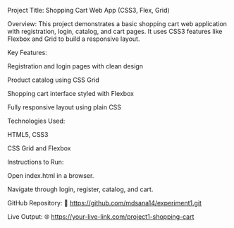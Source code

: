 Project Title: Shopping Cart Web App (CSS3, Flex, Grid)

Overview:
This project demonstrates a basic shopping cart web application with registration, login, catalog, and cart pages. It uses CSS3 features like Flexbox and Grid to build a responsive layout.

Key Features:

Registration and login pages with clean design

Product catalog using CSS Grid

Shopping cart interface styled with Flexbox

Fully responsive layout using plain CSS

Technologies Used:

HTML5, CSS3

CSS Grid and Flexbox

Instructions to Run:

Open index.html in a browser.

Navigate through login, register, catalog, and cart.

GitHub Repository:
🔗 https://github.com/mdsana14/experiment1.git

Live Output:
🌐 https://your-live-link.com/project1-shopping-cart
